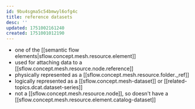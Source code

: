 ```yaml
---
id: 9bu4sgma5c54bmwyl6ofg4c
title: reference datasets
desc: ''
updated: 1751002161240
created: 1751001012190
---
```


- one of the [[semantic flow elements|sflow.concept.mesh.resource.element]]
- used for attaching data to a [[sflow.concept.mesh.resource.node.reference]]
- physically represented as a [[sflow.concept.mesh.resource.folder._ref]]
- logically represented as a [[sflow.concept.mesh-dataset]] or [[related-topics.dcat.dataset-series]]
- not a [[sflow.concept.mesh.resource.node]], so doesn't have a [[sflow.concept.mesh.resource.element.catalog-dataset]]